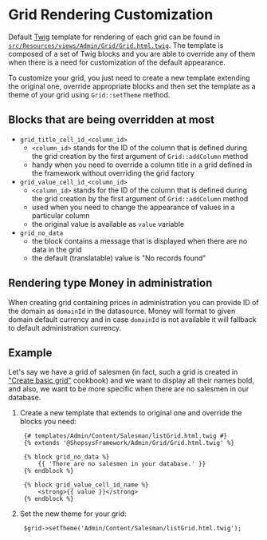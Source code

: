 # Grid Rendering Customization

Default [Twig](https://twig.symfony.com/) template for rendering of each grid can be found in [`src/Resources/views/Admin/Grid/Grid.html.twig`](https://github.com/shopsys/shopsys/blob/master/packages/framework/src/Resources/views/Admin/Grid/Grid.html.twig).
The template is composed of a set of Twig blocks and you are able to override any of them when there is a need for customization of the default appearance.

To customize your grid, you just need to create a new template extending the original one, override appropriate blocks and then set the template as a theme of your grid using `Grid::setTheme` method.

## Blocks that are being overridden at most
- `grid_title_cell_id_<column_id>`
    - `<column_id>` stands for the ID of the column that is defined during the grid creation by the first argument of `Grid::addColumn` method
    - handy when you need to override a column title in a grid defined in the framework without overriding the grid factory
- `grid_value_cell_id_<column_id>`
    - `<column_id>` stands for the ID of the column that is defined during the grid creation by the first argument of `Grid::addColumn` method
    - used when you need to change the appearance of values in a particular column
    - the original value is available as `value` variable
- `grid_no_data`
     - the block contains a message that is displayed when there are no data in the grid
     - the default (translatable) value is "No records found"

## Rendering type Money in administration

When creating grid containing prices in administration you can provide ID of the domain as `domainId` in the datasource.
Money will format to given domain default currency and in case `domainId` is not available it will fallback to default administration currency.

## Example
Let's say we have a grid of salesmen (in fact, such a grid is created in ["Create basic grid"](../cookbook/create-basic-grid.md) cookbook)
and we want to display all their names bold, and also, we want to be more specific when there are no salesmen in our database.

1. Create a new template that extends to original one and override the blocks you need:

    <!-- language: lang-twig -->

        {# templates/Admin/Content/Salesman/listGrid.html.twig #}
        {% extends '@ShopsysFramework/Admin/Grid/Grid.html.twig' %}

        {% block grid_no_data %}
            {{ 'There are no salesmen in your database.' }}
        {% endblock %}

        {% block grid_value_cell_id_name %}
            <strong>{{ value }}</strong>
        {% endblock %}

2. Set the new theme for your grid:

    <!-- language: lang-php -->

        $grid->setTheme('Admin/Content/Salesman/listGrid.html.twig');
